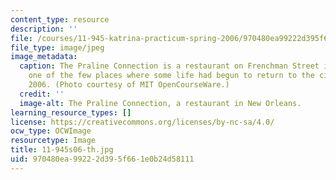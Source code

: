 ```yaml
---
content_type: resource
description: ''
file: /courses/11-945-katrina-practicum-spring-2006/970480ea99222d395f661e0b24d58111_11-945s06-th.jpg
file_type: image/jpeg
image_metadata:
  caption: The Praline Connection is a restaurant on Frenchman Street in New Orleans,
    one of the few places where some life had begun to return to the city in March,
    2006. (Photo courtesy of MIT OpenCourseWare.)
  credit: ''
  image-alt: The Praline Connection, a restaurant in New Orleans.
learning_resource_types: []
license: https://creativecommons.org/licenses/by-nc-sa/4.0/
ocw_type: OCWImage
resourcetype: Image
title: 11-945s06-th.jpg
uid: 970480ea-9922-2d39-5f66-1e0b24d58111
---
```

